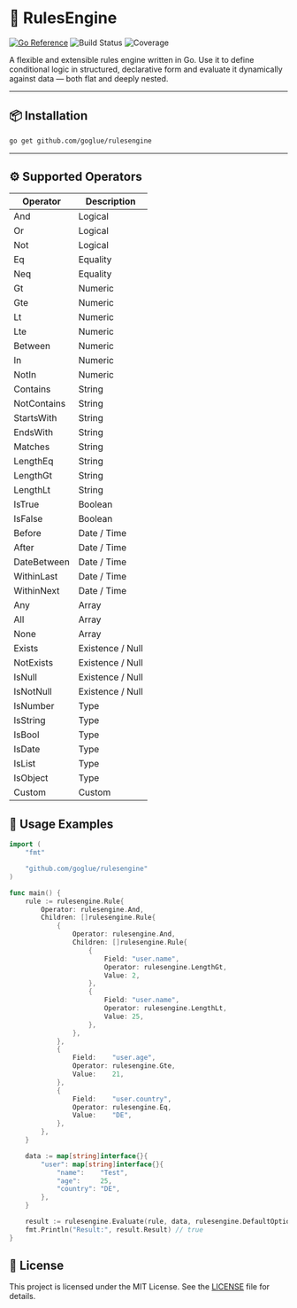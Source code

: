 # 🧠 RulesEngine

[![Go Reference](https://pkg.go.dev/badge/github.com/goglue/rulesengine.svg)](https://pkg.go.dev/github.com/goglue/rulesengine)
![Build Status](https://github.com/goglue/rulesengine/actions/workflows/pulls-pipeline.yml/badge.svg)
![Coverage](https://img.shields.io/badge/Coverage-80.9%25-brightgreen)

A flexible and extensible rules engine written in Go. Use it to define
conditional logic in structured, declarative form and evaluate it dynamically
against data — both flat and deeply nested.

---

## 📦 Installation

```bash
go get github.com/goglue/rulesengine
```

---

## ⚙️ Supported Operators

| Operator    | Description      |
|-------------|------------------|
| And         | Logical          |
| Or          | Logical          |
| Not         | Logical          |
| Eq          | Equality         |
| Neq         | Equality         |
| Gt          | Numeric          |
| Gte         | Numeric          |
| Lt          | Numeric          |
| Lte         | Numeric          |
| Between     | Numeric          |
| In          | Numeric          |
| NotIn       | Numeric          |
| Contains    | String           |
| NotContains | String           |
| StartsWith  | String           |
| EndsWith    | String           |
| Matches     | String           |
| LengthEq    | String           |    
| LengthGt    | String           |    
| LengthLt    | String           |
| IsTrue      | Boolean          |
| IsFalse     | Boolean          |
| Before      | Date / Time      |
| After       | Date / Time      |
| DateBetween | Date / Time      |
| WithinLast  | Date / Time      |
| WithinNext  | Date / Time      |
| Any         | Array            |
| All         | Array            |
| None        | Array            |
| Exists      | Existence / Null |
| NotExists   | Existence / Null |
| IsNull      | Existence / Null |
| IsNotNull   | Existence / Null |
| IsNumber    | Type             |
| IsString    | Type             |
| IsBool      | Type             |
| IsDate      | Type             |
| IsList      | Type             |
| IsObject    | Type             |
| Custom      | Custom           |

## 🧪 Usage Examples

```go
import (
    "fmt"

    "github.com/goglue/rulesengine"
)

func main() {
    rule := rulesengine.Rule{
        Operator: rulesengine.And,
        Children: []rulesengine.Rule{
            {
                Operator: rulesengine.And,
                Children: []rulesengine.Rule{
                    {
                        Field: "user.name",
                        Operator: rulesengine.LengthGt,
                        Value: 2,
                    },
                    {
                        Field: "user.name",
                        Operator: rulesengine.LengthLt,
                        Value: 25,
                    },
                },
            },
            {
                Field:    "user.age",
                Operator: rulesengine.Gte,
                Value:    21,
            },
            {
                Field:    "user.country",
                Operator: rulesengine.Eq,
                Value:    "DE",
            },
        },
    }

    data := map[string]interface{}{
        "user": map[string]interface{}{
            "name":    "Test",
            "age":     25,
            "country": "DE",
        },
    }

    result := rulesengine.Evaluate(rule, data, rulesengine.DefaultOptions())
    fmt.Println("Result:", result.Result) // true
}
```
## 📄 License
This project is licensed under the MIT License. See the [LICENSE](https://github.com/goglue/rulesengine/blob/main/LICENSE) file for details.